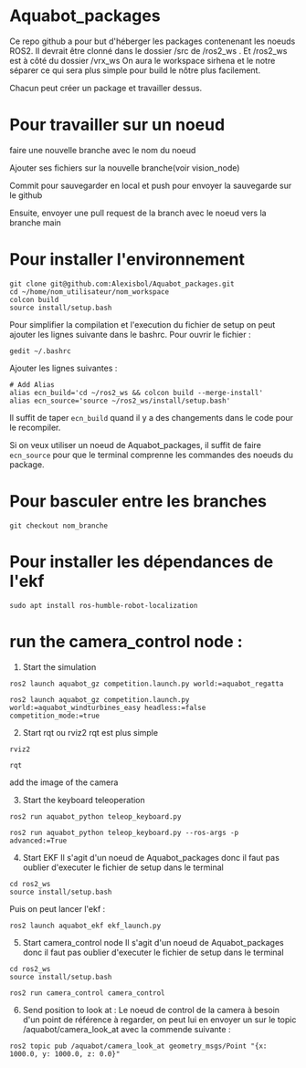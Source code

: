 # Aquabot_packages

Ce repo github a pour but d'héberger les packages contenenant les noeuds ROS2.
Il devrait être clonné dans le dossier /src de /ros2_ws . Et /ros2_ws est à côté du dossier /vrx_ws
On aura le workspace sirhena et le notre séparer ce qui sera plus simple pour build le nôtre plus facilement.

Chacun peut créer un package et travailler dessus. 

# Pour travailler sur un noeud

faire une nouvelle branche avec le nom du noeud 

Ajouter ses fichiers sur la nouvelle branche(voir vision_node)

Commit pour sauvegarder en local et push pour envoyer la sauvegarde sur le github

Ensuite, envoyer une pull request de la branch avec le noeud vers la branche main

# Pour installer l'environnement

```
git clone git@github.com:Alexisbol/Aquabot_packages.git
cd ~/home/nom_utilisateur/nom_workspace
colcon build
source install/setup.bash
```

Pour simplifier la compilation et l'execution du fichier de setup on peut ajouter les lignes suivante dans le bashrc.
Pour ouvrir le fichier :
```
gedit ~/.bashrc
```

Ajouter les lignes suivantes :
```
# Add Alias
alias ecn_build='cd ~/ros2_ws && colcon build --merge-install'
alias ecn_source='source ~/ros2_ws/install/setup.bash'
```
Il suffit de taper `ecn_build` quand il y a des changements dans le code pour le recompiler.

Si on veux utiliser un noeud de Aquabot_packages, il suffit de faire `ecn_source` pour que le terminal comprenne les commandes des noeuds du package.



# Pour basculer entre les branches

```
git checkout nom_branche
```

# Pour installer les dépendances de l'ekf

```
sudo apt install ros-humble-robot-localization
```

# run the camera_control node :

1) Start the simulation
```
ros2 launch aquabot_gz competition.launch.py world:=aquabot_regatta
```
```
ros2 launch aquabot_gz competition.launch.py world:=aquabot_windturbines_easy headless:=false competition_mode:=true
```

2) Start rqt ou rviz2
rqt est plus simple 
```
rviz2
```
```
rqt
```

add the image of the camera

3) Start the keyboard teleoperation

```
ros2 run aquabot_python teleop_keyboard.py
```
```
ros2 run aquabot_python teleop_keyboard.py --ros-args -p advanced:=True
```

4) Start EKF
Il s'agit d'un noeud de Aquabot_packages donc il faut pas oublier d'executer le fichier de setup dans le terminal
```
cd ros2_ws
source install/setup.bash
```
Puis on peut lancer l'ekf :
```
ros2 launch aquabot_ekf ekf_launch.py
```

5) Start camera_control node
Il s'agit d'un noeud de Aquabot_packages donc il faut pas oublier d'executer le fichier de setup dans le terminal

```
cd ros2_ws
source install/setup.bash
```
```
ros2 run camera_control camera_control
```

6) Send position to look at :
Le noeud de control de la camera à besoin d'un point de référence à regarder, on peut lui en envoyer un sur le topic /aquabot/camera_look_at avec la commende suivante :
```
ros2 topic pub /aquabot/camera_look_at geometry_msgs/Point "{x: 1000.0, y: 1000.0, z: 0.0}"
```
